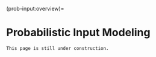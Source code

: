 (prob-input:overview)=
# Probabilistic Input Modeling

```{warning}
This page is still under construction.
```